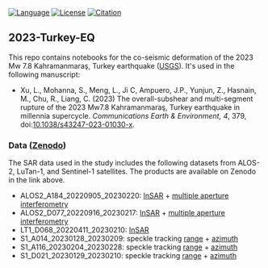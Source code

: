 [![Language](https://img.shields.io/badge/python-3.8%2B-blue?style=flat-square)](https://www.python.org/)
[![License](https://img.shields.io/badge/license-Apache--2.0-blue?style=flat-square)](https://github.com/yunjunz/2023-Turkey-EQ/blob/main/LICENSE)
[![Citation](https://img.shields.io/badge/DOI-10.1038%2Fs43247--023--01030--x-blue?style=flat-square)](https://doi.org/10.1038/s43247-023-01030-x)

## 2023-Turkey-EQ

This repo contains notebooks for the co-seismic deformation of the 2023 Mw 7.8 Kahramanmaraş, Turkey earthquake ([USGS](https://earthquake.usgs.gov/earthquakes/eventpage/us6000jllz/executive)). It's used in the following manuscript:

+ Xu, L., Mohanna, S., Meng, L., Ji C, Ampuero, J.P., Yunjun, Z., Hasnain, M., Chu, R., Liang, C. (2023) The overall-subshear and multi-segment rupture of the 2023 Mw7.8 Kahramanmaraş, Turkey earthquake in millennia supercycle. _Communications Earth & Environment, 4_, 379, doi:[10.1038/s43247-023-01030-x](https://doi.org/10.1038/s43247-023-01030-x).

### Data ([Zenodo](https://doi.org/10.5281/zenodo.7877812))

The SAR data used in the study includes the following datasets from ALOS-2, LuTan-1, and Sentinel-1 satellites. The products are available on Zenodo in the link above.

+ ALOS2_A184_20220905_20230220: [InSAR](https://zenodo.org/record/8402190/files/ALOS2_A184_20220905_20230220_IFG.zip) + [multiple aperture interferometry](https://zenodo.org/record/8402190/files/ALOS2_A184_20220905_20230220_MAI.zip)
+ ALOS2_D077_20220916_20230217: [InSAR](https://zenodo.org/record/8402190/files/ALOS2_D077_20220916_20230217_IFG.zip) + [multiple aperture interferometry](https://zenodo.org/record/8402190/files/ALOS2_D077_20220916_20230217_MAI.zip)
+ LT1_D068_20220411_20230210: [InSAR](https://zenodo.org/record/8402190/files/LT1_D068_20220411_20230210_IFG.zip)
+ S1_A014_20230128_20230209: speckle tracking [range](https://zenodo.org/record/8402190/files/S1_A014_20230128_20230209_OFF_RG.zip) + [azimuth](https://zenodo.org/record/8402190/files/S1_A014_20230128_20230209_OFF_AZ.zip)
+ S1_A116_20230204_20230228: speckle tracking [range](https://zenodo.org/record/8402190/files/S1_A116_20230204_20230228_OFF_RG.zip) + [azimuth](https://zenodo.org/record/8402190/files/S1_A116_20230204_20230228_OFF_AZ.zip)
+ S1_D021_20230129_20230210: speckle tracking [range](https://zenodo.org/record/8402190/files/S1_D021_20230129_20230210_OFF_RG.zip) + [azimuth](https://zenodo.org/record/8402190/files/S1_D021_20230129_20230210_OFF_AZ.zip)
